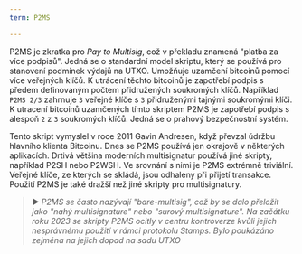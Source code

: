 ```yaml
---
term: P2MS

---
```

P2MS je zkratka pro *Pay to Multisig*, což v překladu znamená "platba za více podpisů". Jedná se o standardní model skriptu, který se používá pro stanovení podmínek výdajů na UTXO. Umožňuje uzamčení bitcoinů pomocí více veřejných klíčů. K utrácení těchto bitcoinů je zapotřebí podpis s předem definovaným počtem přidružených soukromých klíčů. Například `P2MS 2/3` zahrnuje `3` veřejné klíče s `3` přidruženými tajnými soukromými klíči. K utracení bitcoinů uzamčených tímto skriptem P2MS je zapotřebí podpis s alespoň `2` z `3` soukromých klíčů. Jedná se o prahový bezpečnostní systém.

Tento skript vymyslel v roce 2011 Gavin Andresen, když převzal údržbu hlavního klienta Bitcoinu. Dnes se P2MS používá jen okrajově v některých aplikacích. Drtivá většina moderních multisignatur používá jiné skripty, například P2SH nebo P2WSH. Ve srovnání s nimi je P2MS extrémně triviální. Veřejné klíče, ze kterých se skládá, jsou odhaleny při přijetí transakce. Použití P2MS je také dražší než jiné skripty pro multisignatury.

> ► *P2MS se často nazývají "bare-multisig", což by se dalo přeložit jako "nahý multisignature" nebo "surový multisignature". Na začátku roku 2023 se skripty P2MS ocitly v centru kontroverze kvůli jejich nesprávnému použití v rámci protokolu Stamps. Bylo poukázáno zejména na jejich dopad na sadu UTXO*